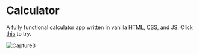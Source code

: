 # Calculator
A fully functional calculator app written in vanilla HTML, CSS, and JS. Click [this](https://aidan-ching.github.io/calculator/) to try.

![Capture3](https://user-images.githubusercontent.com/75757836/183315582-8347a2f2-7093-47b4-9051-d5d86e2955a8.PNG)
